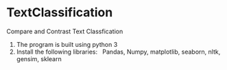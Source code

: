 # TextClassification
Compare and Contrast Text Classfication

1) The program is built using python 3
2) Install the following libraries:
  Pandas, Numpy, matplotlib, seaborn, nltk, gensim, sklearn
